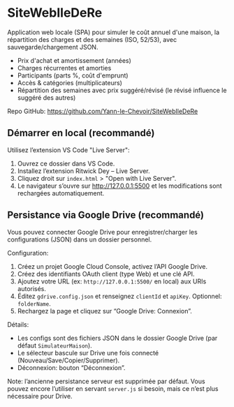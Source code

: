 # SiteWebIleDeRe

Application web locale (SPA) pour simuler le coût annuel d'une maison, la répartition des charges et des semaines (ISO, 52/53), avec sauvegarde/chargement JSON.

- Prix d'achat et amortissement (années)
- Charges récurrentes et amorties
- Participants (parts %, coût d'emprunt)
- Accès & catégories (multiplicateurs)
- Répartition des semaines avec prix suggéré/révisé (le révisé influence le suggéré des autres)

Repo GitHub: https://github.com/Yann-le-Chevoir/SiteWebIleDeRe

## Démarrer en local (recommandé)

Utilisez l’extension VS Code "Live Server":

1. Ouvrez ce dossier dans VS Code.
2. Installez l’extension Ritwick Dey – Live Server.
3. Cliquez droit sur `index.html` > "Open with Live Server".
4. Le navigateur s’ouvre sur http://127.0.0.1:5500 et les modifications sont rechargées automatiquement.

## Persistance via Google Drive (recommandé)

Vous pouvez connecter Google Drive pour enregistrer/charger les configurations (JSON) dans un dossier personnel.

Configuration:

1. Créez un projet Google Cloud Console, activez l’API Google Drive.
2. Créez des identifiants OAuth client (type Web) et une clé API.
3. Ajoutez votre URL (ex: `http://127.0.0.1:5500/` en local) aux URIs autorisés.
4. Éditez `gdrive.config.json` et renseignez `clientId` et `apiKey`. Optionnel: `folderName`.
5. Rechargez la page et cliquez sur “Google Drive: Connexion”.

Détails:

- Les configs sont des fichiers JSON dans le dossier Google Drive (par défaut `SimulateurMaison`).
- Le sélecteur bascule sur Drive une fois connecté (Nouveau/Save/Copier/Supprimer).
- Déconnexion: bouton “Déconnexion”.

Note: l’ancienne persistance serveur est supprimée par défaut. Vous pouvez encore l’utiliser en servant `server.js` si besoin, mais ce n’est plus nécessaire pour Drive.

